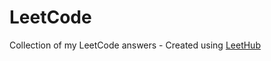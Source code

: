 # LeetCode
Collection of my LeetCode answers - Created using [LeetHub](https://github.com/QasimWani/LeetHub)

